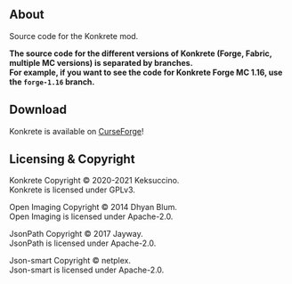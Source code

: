 ## About

Source code for the Konkrete mod.

**The source code for the different versions of Konkrete (Forge, Fabric, multiple MC versions) is separated by branches.**<br>
**For example, if you want to see the code for Konkrete Forge MC 1.16, use the `forge-1.16` branch.**

## Download

Konkrete is available on [CurseForge](https://www.curseforge.com/minecraft/mc-mods/konkrete)!

## Licensing & Copyright

Konkrete Copyright © 2020-2021 Keksuccino.<br>
Konkrete is licensed under GPLv3.<br>

Open Imaging Copyright © 2014 Dhyan Blum.<br>
Open Imaging is licensed under Apache-2.0.

JsonPath Copyright © 2017 Jayway.<br>
JsonPath is licensed under Apache-2.0.

Json-smart Copyright © netplex.<br>
Json-smart is licensed under Apache-2.0.
